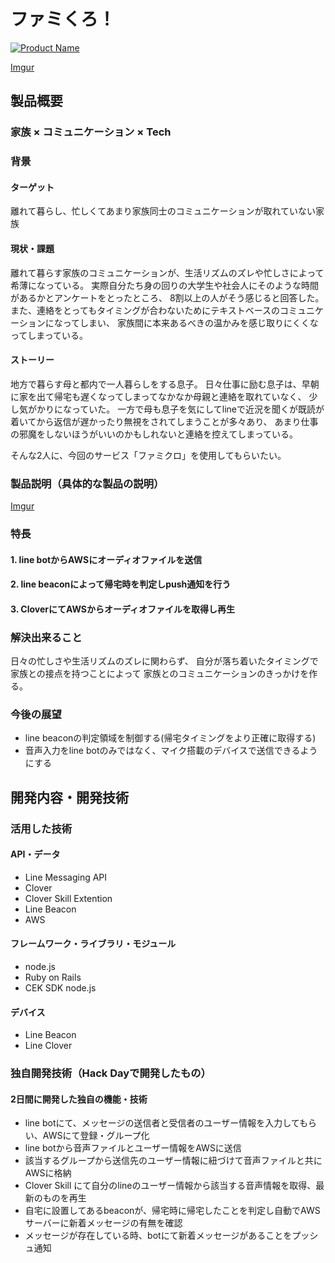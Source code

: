 # ファミくろ！

[![Product Name](image.png)](https://youtu.be/60e4YrmYgkE)

[Imgur](https://i.imgur.com/LU59JO0.png)

## 製品概要
### 家族 × コミュニケーション × Tech

### 背景
#### ターゲット
離れて暮らし、忙しくてあまり家族同士のコミュニケーションが取れていない家族

#### 現状・課題
離れて暮らす家族のコミュニケーションが、生活リズムのズレや忙しさによって希薄になっている。
実際自分たち身の回りの大学生や社会人にそのような時間があるかとアンケートをとったところ、
8割以上の人がそう感じると回答した。
また、連絡をとってもタイミングが合わないためにテキストベースのコミュニケーションになってしまい、
家族間に本来あるべきの温かみを感じ取りにくくなってしまっている。

#### ストーリー
地方で暮らす母と都内で一人暮らしをする息子。
日々仕事に励む息子は、早朝に家を出て帰宅も遅くなってしまってなかなか母親と連絡を取れていなく、
少し気がかりになっていた。
一方で母も息子を気にしてlineで近況を聞くが既読が着いてから返信が遅かったり無視をされてしまうことが多々あり、
あまり仕事の邪魔をしないほうがいいのかもしれないと連絡を控えてしまっている。

そんな2人に、今回のサービス「ファミクロ」を使用してもらいたい。

### 製品説明（具体的な製品の説明）
[Imgur](https://i.imgur.com/4ete0GV.png)

### 特長

#### 1. line botからAWSにオーディオファイルを送信

#### 2. line beaconによって帰宅時を判定しpush通知を行う

#### 3. CloverにてAWSからオーディオファイルを取得し再生

### 解決出来ること

日々の忙しさや生活リズムのズレに関わらず、
自分が落ち着いたタイミングで家族との接点を持つことによって
家族とのコミュニケーションのきっかけを作る。

### 今後の展望
- line beaconの判定領域を制御する(帰宅タイミングをより正確に取得する)
- 音声入力をline botのみではなく、マイク搭載のデバイスで送信できるようにする

## 開発内容・開発技術
### 活用した技術
#### API・データ
* Line Messaging API
* Clover
* Clover Skill Extention
* Line Beacon
* AWS

#### フレームワーク・ライブラリ・モジュール
* node.js
* Ruby on Rails
* CEK SDK node.js

#### デバイス
* Line Beacon
* Line Clover

### 独自開発技術（Hack Dayで開発したもの）
#### 2日間に開発した独自の機能・技術
* line botにて、メッセージの送信者と受信者のユーザー情報を入力してもらい、AWSにて登録・グループ化
* line botから音声ファイルとユーザー情報をAWSに送信
* 該当するグループから送信先のユーザー情報に紐づけて音声ファイルと共にAWSに格納
* Clover Skill にて自分のlineのユーザー情報から該当する音声情報を取得、最新のものを再生
* 自宅に設置してあるbeaconが、帰宅時に帰宅したことを判定し自動でAWSサーバーに新着メッセージの有無を確認
* メッセージが存在している時、botにて新着メッセージがあることをプッシュ通知
